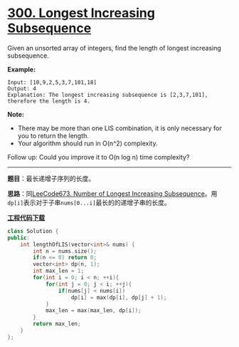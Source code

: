 # [300. Longest Increasing Subsequence](https://leetcode.com/problems/longest-increasing-subsequence/)

Given an unsorted array of integers, find the length of longest increasing subsequence.

**Example:**

    Input: [10,9,2,5,3,7,101,18]
    Output: 4
    Explanation: The longest increasing subsequence is [2,3,7,101], therefore the length is 4.

**Note:**

- There may be more than one LIS combination, it is only necessary for you to return the length.
- Your algorithm should run in O(n^2) complexity.

Follow up: Could you improve it to O(n log n) time complexity?

-----

**题目**：最长递增子序列的长度。

**思路**：同[LeeCode673. Number of Longest Increasing Subsequence](https://blog.csdn.net/grllery/article/details/89047128)。用`dp[i]`表示对于子串`nums[0...i]`最长的的递增子串的长度。

[**工程代码下载**](https://github.com/abesft/leetcode)

```cpp
class Solution {
public:
    int lengthOfLIS(vector<int>& nums) {
        int n = nums.size();
        if(n <= 0) return 0;
        vector<int> dp(n, 1);
        int max_len = 1;
        for(int i = 0; i < n; ++i){
            for(int j = 0; j < i; ++j){
                if(nums[j] < nums[i])
                    dp[i] = max(dp[i], dp[j] + 1);
            }
            max_len = max(max_len, dp[i]);
        }
        return max_len;
    }
};
```
